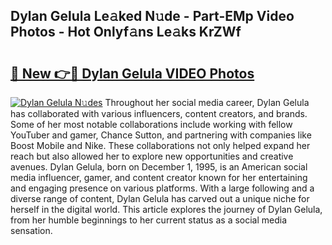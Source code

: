 ## Dylan Gelula Le𝚊ked N𝚞de - Part-EMp Video Photos - Hot Onlyf𝚊ns Le𝚊ks KrZWf

# <h2><a href="http://ac54970.deff.icu/?id=Dylan+Gelula">🔗 New 👉🔴 Dylan Gelula VIDEO Photos</a></h2>

[![Dylan Gelula N𝚞des](https://i.imgur.com/rIISA9y.gif)](http://ac54970.deff.icu/?id=Dylan+Gelula)
Throughout her social media career, Dylan Gelula has collaborated with various influencers, content creators, and brands. Some of her most notable collaborations include working with fellow YouTuber and gamer, Chance Sutton, and partnering with companies like Boost Mobile and Nike. These collaborations not only helped expand her reach but also allowed her to explore new opportunities and creative avenues. Dylan Gelula, born on December 1, 1995, is an American social media influencer, gamer, and content creator known for her entertaining and engaging presence on various platforms. With a large following and a diverse range of content, Dylan Gelula has carved out a unique niche for herself in the digital world. This article explores the journey of Dylan Gelula, from her humble beginnings to her current status as a social media sensation.
